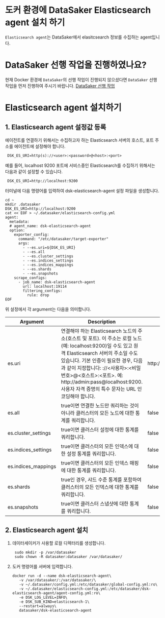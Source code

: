 # 도커 환경에 DataSaker Elasticsearch agent 설치 하기

`Elasticsearch agent`는 DataSaker에서 elasitcsearch 정보를 수집하는 agent입니다.

# DataSaker 선행 작업을 진행하였나요?

현재 Docker 환경에 `DataSaker`의 선행 작업이 진행되지 않으셨다면 `DataSaker` 선행 작업을 먼저 진행하여 주시기 바랍니다. [DataSaker 선행 작업](${PREPARATION_MANUAL_KR})

# Elasticsearch agent 설치하기

## 1. Elasticsearch agent 설정값 등록

에이전트를 연결하기 위해서는 수집하고자 하는 Elasticsearch 서버의 호스트, 포트 주소를 에이전트에 설정해야 합니다.

   ```shell
    DSK_ES_URI=http(s)://<user>:<password>@<host>:<port>
   ```

예를 들어, localhost 9200 포트에 서비스중인 Elasticsearch를 수집하기 위해서는 다음과 같이 설정할 수 있습니다.

   ```shell
    DSK_ES_URI=http://localhost:9200
   ```

터미널에 다음 명령어를 입력하여 dsk-elasticsearch-agent 설정 파일을 생성합니다.

```shell
cd ~
mkdir .datasaker
DSK_ES_URI=http://localhost:9200
cat << EOF > ~/.datasaker/elasticsearch-config.yml
agent:
  metadata:
  # agent_name: dsk-elasticsearch-agent
  option:
    exporter_config:
      command: "/etc/datasaker/target-exporter"
      args:
        - --es.uri=${DSK_ES_URI}
        - --es.all
        - --es.cluster_settings
        - --es.indices_settings
        - --es.indices_mappings
        - --es.shards
        - --es.snapshots
    scrape_configs:
      - job_name: dsk-elasticsearch-agent
        url: localhost:19114
        filtering_configs:
          rule: drop
EOF
```

위 설정에서 각 argument는 다음을 의미합니다.

| Argument            | Description                                                                                                                                                                                                                                           | Default               |
|---------------------|-------------------------------------------------------------------------------------------------------------------------------------------------------------------------------------------------------------------------------------------------------|-----------------------|
| es.uri              | 연결해야 하는 Elasticsearch 노드의 주소(호스트 및 포트). 이 주소는 로컬 노드(예: localhost:9200)일 수도 있고 원격 Elasticsearch 서버의 주소일 수도 있습니다. 기본 인증이 필요한 경우, 다음과 같이 지정합니다: <proto>://<사용자>:<비밀번호>@<호스트>:<포트>. 예: http://admin:pass@localhost:9200. 사용자 자격 증명의 특수 문자는 URL 인코딩해야 합니다. | http://localhost:9200 |
| es.all              | true이면 연결한 노드만 쿼리하는 것이 아니라 클러스터의 모든 노드에 대한 통계를 쿼리합니다.                                                                                                                                                                                                 | false                 |
| es.cluster_settings | true이면 클러스터 설정에 대한 통계를 쿼리합니다.                                                                                                                                                                                                                         | false                 |
| es.indices_settings | true이면 클러스터의 모든 인덱스에 대한 설정 통계를 쿼리합니다.                                                                                                                                                                                                                 | false                 |
| es.indices_mappings | true이면 클러스터의 모든 인덱스 매핑에 대한 통계를 쿼리합니다.                                                                                                                                                                                                                 | false                 |
| es.shards           | true인 경우, 샤드 수준 통계를 포함하여 클러스터의 모든 인덱스에 대한 통계를 쿼리합니다.                                                                                                                                                                                                  | false                 |
| es.snapshots        | true이면 클러스터 스냅샷에 대한 통계를 쿼리합니다.                                                                                                                                                                                                                        | false                 |

## 2. Elasticsearch agent 설치

1. 데이터세이커가 사용할 로컬 디렉터리를 생성합니다.

   ```shell
    sudo mkdir -p /var/datasaker
    sudo chown -R datasaker:datasaker /var/datasaker/ 
   ```

2. 도커 명령어를 서버에 입력합니다.

   ```shell
   docker run -d --name dsk-elasticsearch-agent\
      -v /var/datasaker/:/var/datasaker/\
      -v ~/.datasaker/config.yml:/etc/datasaker/global-config.yml:ro\
      -v ~/.datasaker/elasticsearch-config.yml:/etc/datasaker/dsk-elasticsearch-agent/agent-config.yml:ro\
      -e DSK_LOG_LEVEL=INFO\
      -e DSK_SUB_KIND=elasticsearch-1\
      --restart=always\
      datasaker/dsk-elasticsearch-agent
   ```
